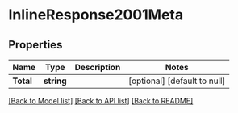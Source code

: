 # InlineResponse2001Meta

## Properties
Name | Type | Description | Notes
------------ | ------------- | ------------- | -------------
**Total** | **string** |  | [optional] [default to null]

[[Back to Model list]](../README.md#documentation-for-models) [[Back to API list]](../README.md#documentation-for-api-endpoints) [[Back to README]](../README.md)


